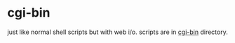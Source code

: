 # cgi-bin

just like normal shell scripts but with web i/o. scripts are in [cgi-bin](./cgi-bin/) directory.